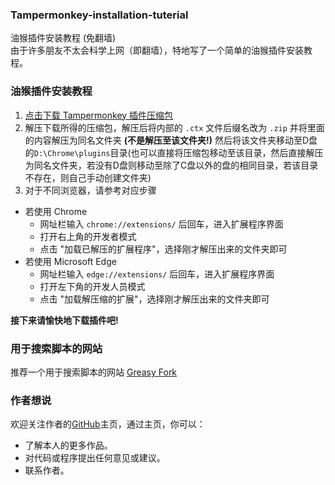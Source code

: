 ### Tampermonkey-installation-tuterial
油猴插件安装教程 (免翻墙)<br/>
由于许多朋友不太会科学上网（即翻墙），特地写了一个简单的油猴插件安装教程。<br/>

### 油猴插件安装教程
1. [点击下载 Tampermonkey 插件压缩包]( https://www.pcsoft.com.cn/down/194293?module=soft )
2. 解压下载所得的压缩包，解压后将内部的 `.ctx` 文件后缀名改为 `.zip` 并将里面的内容解压为同名文件夹 **(不是解压至该文件夹!)** 然后将该文件夹移动至D盘的`D:\Chrome\plugins`目录(也可以直接将压缩包移动至该目录，然后直接解压为同名文件夹，若没有D盘则移动至除了C盘以外的盘的相同目录，若该目录不存在，则自己手动创建文件夹)
3. 对于不同浏览器，请参考对应步骤
+ 若使用 Chrome
  + 网址栏输入 `chrome://extensions/` 后回车，进入扩展程序界面
  + 打开右上角的开发者模式
  + 点击 "加载已解压的扩展程序"，选择刚才解压出来的文件夹即可
+ 若使用 Microsoft Edge
  + 网址栏输入 `edge://extensions/` 后回车，进入扩展程序界面
  + 打开左下角的开发人员模式
  + 点击 "加载解压缩的扩展"，选择刚才解压出来的文件夹即可
  
**接下来请愉快地下载插件吧!**

### 用于搜索脚本的网站
推荐一个用于搜索脚本的网站 [Greasy Fork]( https://greasyfork.org/zh-CN )<br/>

### 作者想说
欢迎关注作者的[GitHub](https://github.com/kalila-cc/HOME)主页，通过主页，你可以：
+ 了解本人的更多作品。
+ 对代码或程序提出任何意见或建议。
+ 联系作者。
